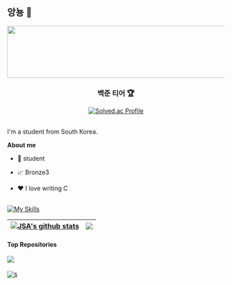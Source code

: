 ## 앙뇽 👋

<a href="https://github.com/devxb/gitanimals">
  <img src="https://render.gitanimals.org/lines/{SUN-AAA}?pet-id=1" width="1000" height="120"/>
</a>
<div align="center">
  <h3>백준 티어 🏆</h3>
  <a href="https://solved.ac/profile/sunna0626">
    <img src="https://mazassumnida.wtf/api/generate_badge?boj=sunna0626" alt="Solved.ac Profile" />
  </a>
</div>

<br />

I'm a student from South Korea.

**About me**

- 💼 student

- 📈 Bronze3

- ❤️ I love writing C
  <br>
  <br>

[![My Skills](https://skillicons.dev/icons?i=js,html,css,c,py)](https://skillicons.dev)

| <a href="https://github.com/SUN-AAA/github-readme-stats"><img align="center" src="https://github-readme-stats.vercel.app/api?username=SUN-AAA&show_icons=true&include_all_commits=true&theme=buefy&hide_border=true" alt="JSA's github stats" /></a> | <a href="https://github.com/SUN-AAA/github-readme-stats"><img align="center" src="https://github-readme-stats.vercel.app/api/top-langs/?username=SUN-AAA&layout=compact&theme=buefy&hide_border=true" /></a> |
| ---------------------------------------------------------------------------------------------------------------------------------------------------------------------------------------------------------------------------------------------------- | ------------------------------------------------------------------------------------------------------------------------------------------------------------------------------------------------------------ |

#### Top Repositories

<a href="https://github.com/SUN-AAA/github-readme-stats">
  <img align="center" src="https://github-readme-stats.vercel.app/api/pin/?username=SUN-AAA&repo=github-readme-stats&theme=buefy" />
</a>
<br>
<br>
<a href="https://github.com/SUN-AAA/SUN-AAA.github.io">
  <img align="center" src="https://github-readme-stats.vercel.app/api/pin/?username=SUN-AAA&repo=SUN-AAA.github.io&theme=buefy" />s
</a>

<br />
<br />



